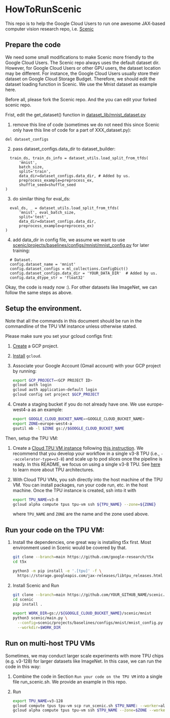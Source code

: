 # HowToRunScenic

This repo is to help the Google Cloud Users to run one awesome JAX-based computer vision research repo, i.e. [Scenic](https://github.com/google-research/scenic)

## Prepare the code

We need some small modifications to make Scenic more friendly to the Google Cloud Users. The Scenic repo always uses the default dataset dir. However, for Google Cloud Users or other GPU users, the dataset location may be different. For instance, the Google Cloud Users usually store their dataset on Google Cloud Storage Budget. Therefore, we should edit the dataset loading function in Scenic. We use the Mnist dataset as example here. 

Before all, please fork the Scenic repo. And the you can edit your forked scenic repo.

Frist, edit the get_dataset() function in [dataset_lib/mnist_dataset.py](https://github.com/google-research/scenic/blob/main/scenic/dataset_lib/mnist_dataset.py)

1.  remove this line of code (sometimes we do not need this since Scenic only have this line of code for a part of XXX_dataset.py):
```
del dataset_configs
```

2. pass dataset_configs.data_dir to dataset_builder:
```
  train_ds, train_ds_info = dataset_utils.load_split_from_tfds(
      'mnist',
      batch_size,
      split='train',
      data_dir=dataset_configs.data_dir, # Added by us.
      preprocess_example=preprocess_ex,
      shuffle_seed=shuffle_seed
)
```

3. do similar thing for eval_ds:

```
  eval_ds, _ = dataset_utils.load_split_from_tfds(
      'mnist', eval_batch_size,
      split='test', 
      data_dir=dataset_configs.data_dir,
      preprocess_example=preprocess_ex)
)
```

4.  add data_dir in config file, we assume we want to use [scenic/projects/baselines/configs/mnist/mnist_config.py](https://github.com/YOUR_GITHUB_NAME/scenic/blob/main/scenic/projects/baselines/configs/mnist/mnist_config.py) for later training:

```
  # Dataset.
  config.dataset_name = 'mnist'
  config.dataset_configs = ml_collections.ConfigDict()
  config.dataset_configs.data_dir = 'YOUR_DATA_DIR'  # Added by us.
  config.data_dtype_str = 'float32'
```

Okay, the code is ready now :). For other datasets like ImageNet, we can follow the same steps as above.


## Setup the environment.

Note that all the commands in this document should be run in the commandline of
the TPU VM instance unless otherwise stated.

Please make sure you set your gcloud configs first:

1. [Create](https://console.cloud.google.com/) a GCP project.

2. [Install](https://cloud.google.com/sdk/docs/install) `gcloud`.

3. Associate your Google Account (Gmail account) with your GCP project by
   running:

   ```bash
   export GCP_PROJECT=<GCP PROJECT ID>
   gcloud auth login
   gcloud auth application-default login
   gcloud config set project $GCP_PROJECT
   ```

4. Create a staging bucket if you do not already have one. We use europe-west4-a as an example:

   ```bash
   export GOOGLE_CLOUD_BUCKET_NAME=<GOOGLE_CLOUD_BUCKET_NAME>
   export ZONE=europe-west4-a
   gsutil mb -l $ZONE gs://$GOOGLE_CLOUD_BUCKET_NAME
   ```

Then, setup the TPU VM:

1.  Create a
    [Cloud TPU VM instance](https://cloud.google.com/blog/products/compute/introducing-cloud-tpu-vms)
    following
    [this instruction](https://cloud.google.com/tpu/docs/jax-quickstart-tpu-vm#create-vm).
    We recommend that you develop your workflow in a single v3-8 TPU (i.e.,
    `--accelerator-type=v3-8`) and scale up to pod slices once the pipeline is
    ready. In this README, we focus on using a single v3-8 TPU. See
    [here](https://cloud.google.com/tpu/docs/system-architecture-tpu-vm) to
    learn more about TPU architectures.

2.  With Cloud TPU VMs, you ssh directly into the host machine of the TPU VM.
    You can install packages, run your code run, etc. in the host machine. Once
    the TPU instance is created, ssh into it with

    ```sh
    export TPU_NAME=v3-8
    gcloud alpha compute tpus tpu-vm ssh ${TPU_NAME} --zone=${ZONE}
    ```

    where `TPU_NAME` and `ZONE` are the name and the zone used above.


## Run your code on the TPU VM:

1.  Install the dependencies, one great way is installing t5x first. Most environment used in Scenic would be covered by that.

    ```sh
    git clone --branch=main https://github.com/google-research/t5x
    cd t5x

    python3 -m pip install -e '.[tpu]' -f \
      https://storage.googleapis.com/jax-releases/libtpu_releases.html

    ```

2. Install Scenic and Run

    ```sh
    git clone --branch=main https://github.com/YOUR_GITHUB_NAME/scenic.git
    cd scenic
    pip install .

    export WORK_DIR=gs://${GOOGLE_CLOUD_BUCKET_NAME}/scenic/mnist
    python3 scenic/main.py \
      --config=scenic/projects/baselines/configs/mnist/mnist_config.py \
      --workdir=$WORK_DIR

    ```
## Run on multi-host TPU VMs

Sometimes, we may conduct larger scale experiments with more TPU chips (e.g. v3-128) for larger datasets like ImageNet. In this case, we can run the code in this way:

 1. Combine the code in Section ``Run your code on the TPU VM`` into a single file run_scenic.sh. We provide an example in this repo.

 2. Run

    ```sh
    export TPU_NAME=v3-128
    gcloud compute tpus tpu-vm scp run_scenic.sh $TPU_NAME: --worker=all --zone=$ZONE
    gcloud alpha compute tpus tpu-vm ssh $TPU_NAME --zone=$ZONE --worker=all --command "bash run_t5x.sh"
    ```






